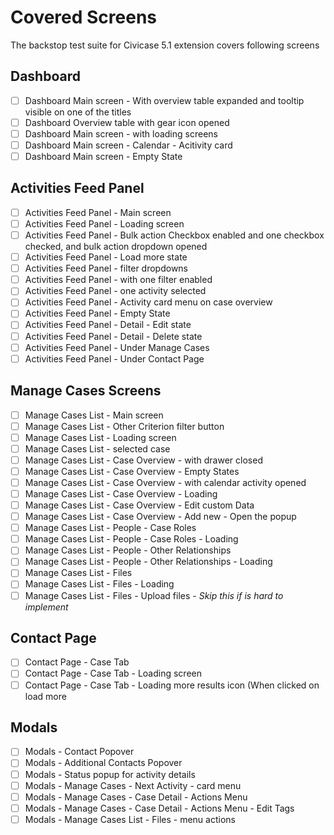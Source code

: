 # Covered Screens
The backstop test suite for Civicase 5.1 extension covers following screens

## Dashboard
- [ ] Dashboard Main screen - With overview table expanded and tooltip visible on one of the titles
- [ ] Dashboard Overview table with gear icon opened
- [ ] Dashboard Main screen - with loading screens
- [ ] Dashboard Main screen - Calendar - Acitivity card
- [ ] Dashboard Main screen  - Empty State

## Activities Feed Panel
- [ ] Activities Feed Panel - Main screen
- [ ] Activities Feed Panel - Loading screen
- [ ] Activities Feed Panel - Bulk action Checkbox enabled and one checkbox checked, and bulk action dropdown opened
- [ ] Activities Feed Panel - Load more state
- [ ] Activities Feed Panel -  filter dropdowns
- [ ] Activities Feed Panel - with one filter enabled
- [ ] Activities Feed Panel - one activity selected
- [ ] Activities Feed Panel - Activity card menu on case overview
- [ ] Activities Feed Panel - Empty State
- [ ] Activities Feed Panel - Detail - Edit state
- [ ] Activities Feed Panel - Detail - Delete state
- [ ] Activities Feed Panel - Under Manage Cases
- [ ] Activities Feed Panel - Under Contact Page

## Manage Cases Screens
- [ ] Manage Cases List - Main screen
- [ ] Manage Cases List - Other Criterion filter button
- [ ] Manage Cases List - Loading screen
- [ ] Manage Cases List - selected case
- [ ] Manage Cases List - Case Overview - with drawer closed
- [ ] Manage Cases List - Case Overview - Empty States
- [ ] Manage Cases List - Case Overview - with calendar activity opened
- [ ] Manage Cases List - Case Overview - Loading
- [ ] Manage Cases List - Case Overview - Edit custom Data
- [ ] Manage Cases List - Case Overview - Add new - Open the popup
- [ ] Manage Cases List - People - Case Roles
- [ ] Manage Cases List - People - Case Roles - Loading
- [ ] Manage Cases List - People - Other Relationships
- [ ] Manage Cases List - People - Other Relationships - Loading
- [ ] Manage Cases List - Files
- [ ] Manage Cases List - Files - Loading
- [ ] Manage Cases List - Files - Upload files - *Skip this if is hard to implement*

## Contact Page
- [ ] Contact Page - Case Tab
- [ ] Contact Page - Case Tab - Loading screen
- [ ] Contact Page - Case Tab - Loading more results icon (When clicked on load more

## Modals
- [ ] Modals - Contact Popover
- [ ] Modals - Additional Contacts Popover
- [ ] Modals - Status popup for activity details
- [ ] Modals - Manage Cases - Next Activity - card menu
- [ ] Modals - Manage Cases - Case Detail - Actions Menu
- [ ] Modals - Manage Cases - Case Detail - Actions Menu - Edit Tags
- [ ] Modals - Manage Cases List - Files - menu actions
